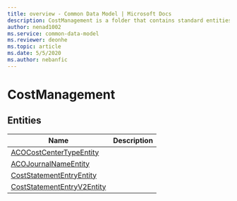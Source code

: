 ```yaml
---
title: overview - Common Data Model | Microsoft Docs
description: CostManagement is a folder that contains standard entities related to the Common Data Model.
author: nenad1002
ms.service: common-data-model
ms.reviewer: deonhe
ms.topic: article
ms.date: 5/5/2020
ms.author: nebanfic
---
```


# CostManagement


## Entities

|Name|Description|
|---|---|
|[ACOCostCenterTypeEntity](ACOCostCenterTypeEntity.md)||
|[ACOJournalNameEntity](ACOJournalNameEntity.md)||
|[CostStatementEntryEntity](CostStatementEntryEntity.md)||
|[CostStatementEntryV2Entity](CostStatementEntryV2Entity.md)||
